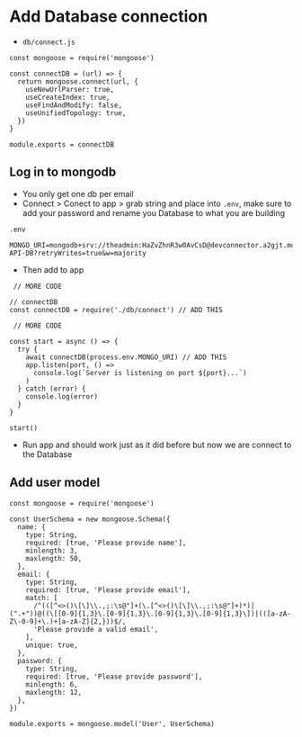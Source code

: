 # Add Database connection
* `db/connect.js`

```
const mongoose = require('mongoose')

const connectDB = (url) => {
  return mongoose.connect(url, {
    useNewUrlParser: true,
    useCreateIndex: true,
    useFindAndModify: false,
    useUnifiedTopology: true,
  })
}

module.exports = connectDB
```

## Log in to mongodb
* You only get one db per email
* Connect > Conect to app > grab string and place into `.env`, make sure to add your password and rename you Database to what you are building

`.env`

```
MONGO_URI=mongodb+srv://theadmin:HaZvZhnR3w0AvCsD@devconnector.a2gjt.mongodb.net/JOBS-API-DB?retryWrites=true&w=majority
```

* Then add to app

```
 // MORE CODE

// connectDB
const connectDB = require('./db/connect') // ADD THIS

 // MORE CODE

const start = async () => {
  try {
    await connectDB(process.env.MONGO_URI) // ADD THIS
    app.listen(port, () =>
      console.log(`Server is listening on port ${port}...`)
    )
  } catch (error) {
    console.log(error)
  }
}

start()
```

* Run app and should work just as it did before but now we are connect to the Database

## Add user model

```
const mongoose = require('mongoose')

const UserSchema = new mongoose.Schema({
  name: {
    type: String,
    required: [true, 'Please provide name'],
    minlength: 3,
    maxlength: 50,
  },
  email: {
    type: String,
    required: [true, 'Please provide email'],
    match: [
      /^(([^<>()\[\]\\.,;:\s@"]+(\.[^<>()\[\]\\.,;:\s@"]+)*)|(".+"))@((\[[0-9]{1,3}\.[0-9]{1,3}\.[0-9]{1,3}\.[0-9]{1,3}\])|(([a-zA-Z\-0-9]+\.)+[a-zA-Z]{2,}))$/,
      'Please provide a valid email',
    ],
    unique: true,
  },
  password: {
    type: String,
    required: [true, 'Please provide password'],
    minlength: 6,
    maxlength: 12,
  },
})

module.exports = mongoose.model('User', UserSchema)
```


